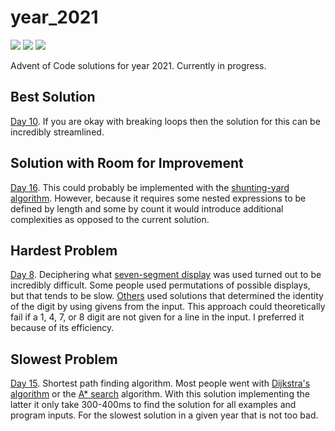 # year_2021

![](https://img.shields.io/badge/day%20📅-20-blue)
![](https://img.shields.io/badge/stars%20⭐-38-yellow)
![](https://img.shields.io/badge/days%20completed-19-green)

Advent of Code solutions for year 2021. Currently in progress.

## Best Solution

[Day 10](https://github.com/N8Brooks/deno_aoc/blob/main/year_2021/day_10.ts). If
you are okay with breaking loops then the solution for this can be incredibly
streamlined.

## Solution with Room for Improvement

[Day 16](https://github.com/N8Brooks/deno_aoc/blob/main/year_2021/day_16.ts).
This could probably be implemented with the
[shunting-yard algorithm](https://en.wikipedia.org/wiki/Shunting-yard_algorithm).
However, because it requires some nested expressions to be defined by length and
some by count it would introduce additional complexities as opposed to the
current solution.

## Hardest Problem

[Day 8](https://github.com/N8Brooks/deno_aoc/blob/main/year_2021/day_08.ts).
Deciphering what
[seven-segment display](https://en.wikipedia.org/wiki/Seven-segment_display) was
used turned out to be incredibly difficult. Some people used permutations of
possible displays, but that tends to be slow.
[Others](https://www.reddit.com/r/adventofcode/comments/rbj87a/2021_day_8_solutions/?utm_source=share&utm_medium=web2x&context=3)
used solutions that determined the identity of the digit by using givens from
the input. This approach could theoretically fail if a 1, 4, 7, or 8 digit are
not given for a line in the input. I preferred it because of its efficiency.

## Slowest Problem

[Day 15](https://github.com/N8Brooks/deno_aoc/blob/main/year_2021/day_15.ts).
Shortest path finding algorithm. Most people went with
[Dijkstra's algorithm](https://en.wikipedia.org/wiki/Dijkstra%27s_algorithm) or
the [A* search](https://en.wikipedia.org/wiki/A*_search_algorithm) algorithm.
With this solution implementing the latter it only take 300-400ms to find the
solution for all examples and program inputs. For the slowest solution in a
given year that is not too bad.
